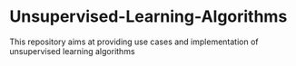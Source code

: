 # Unsupervised-Learning-Algorithms
This repository aims at providing use cases and implementation of unsupervised learning algorithms
